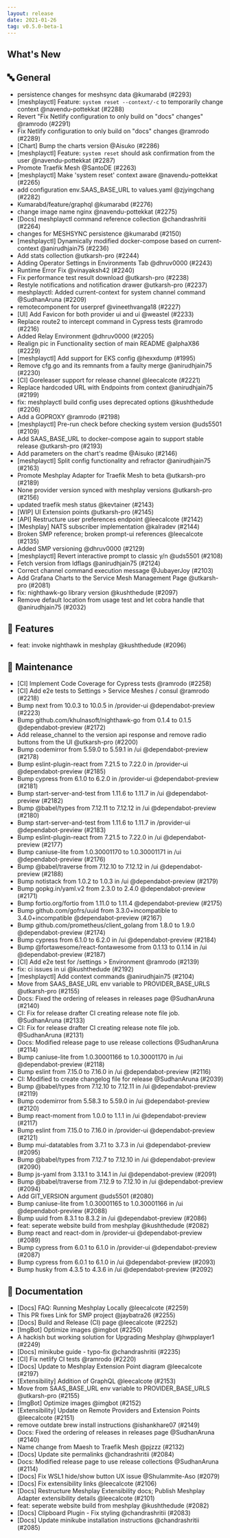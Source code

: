 ```yaml
---
layout: release
date: 2021-01-26
tag: v0.5.0-beta-1
---
```


## What's New

## 🔤 General
- persistence changes for meshsync data @kumarabd (#2293)
- [meshplayctl] Feature: `system reset --context/-c` to temporarily change context @navendu-pottekkat (#2288)
- Revert "Fix Netlify configuration to only build on "docs" changes" @ramrodo (#2291)
- Fix Netlify configuration to only build on "docs" changes @ramrodo (#2289)
- [Chart] Bump the charts version @Aisuko (#2286)
- [meshplayctl] Feature: `system reset` should ask confirmation from the user @navendu-pottekkat (#2287)
- Promote Traefik Mesh @SantoDE (#2263)
- [meshplayctl] Make 'system reset' context aware @navendu-pottekkat (#2265)
- add configuration env.SAAS_BASE_URL to values.yaml @zjyingchang (#2282)
- Kumarabd/feature/graphql @kumarabd (#2276)
- change image name nginx @navendu-pottekkat (#2275)
- [Docs] meshplayctl command reference collection @chandrashritii (#2264)
- changes for MESHSYNC persistence @kumarabd (#2150)
- [meshplayctl] Dynamically modified docker-compose based on current-context @anirudhjain75 (#2236)
- Add stats collection @utkarsh-pro (#2244)
- Adding Operator Settings in Environments Tab @dhruv0000 (#2243)
- Runtime Error Fix @vinayaksh42 (#2240)
- Fix performance test result download @utkarsh-pro (#2238)
- Restyle notifications and notification drawer @utkarsh-pro (#2237)
- meshplayctl: Added current-context for system channel command @SudhanAruna (#2209)
- remotecomponent for userpref @vineethvanga18 (#2227)
- [UI] Add Favicon for both provider ui and ui @weastel (#2233)
- Replace route2 to intercept command in Cypress tests @ramrodo (#2216)
- Added Relay Environment @dhruv0000 (#2205)
- Realign pic in Functionality section of main README @alphaX86 (#2229)
- [meshplayctl] Add support for EKS config @hexxdump (#1995)
- Remove cfg.go and its remnants from a faulty merge @anirudhjain75 (#2230)
- [CI] Goreleaser support for release channel @leecalcote (#2221)
- Replace hardcoded URL with Endpoints from context @anirudhjain75 (#2199)
- fix: meshplayctl build config uses deprecated options @kushthedude (#2206)
- Add a GOPROXY @ramrodo (#2198)
- [meshplayctl] Pre-run check before checking system version @uds5501 (#2109)
- Add SAAS_BASE_URL to docker-compose again to support stable release @utkarsh-pro (#2193)
- Add parameters on the chart's readme @Aisuko (#2146)
- [meshplayctl] Split config functionality and refractor @anirudhjain75 (#2163)
- Promote Meshplay Adapter for Traefik Mesh to beta @utkarsh-pro (#2189)
- None provider version synced with meshplay versions @utkarsh-pro (#2156)
- updated traefik mesh status @kevtainer (#2143)
- [WIP] UI Extension points @utkarsh-pro (#2145)
- [API] Restructure user preferences endpoint @leecalcote (#2142)
- [Meshplay] NATS subscriber implementation @kalradev (#2144)
- Broken SMP reference; broken prompt-ui references @leecalcote (#2135)
- Added SMP versioning @dhruv0000 (#2129)
- [meshplayctl] Revert interactive prompt to classic y/n @uds5501 (#2108)
- Fetch version from ldflags @anirudhjain75 (#2124)
- Correct channel command execution message @JubayerJoy (#2103)
- Add Grafana Charts to the Service Mesh Management Page @utkarsh-pro (#2081)
- fix: nighthawk-go library version @kushthedude (#2097)
- Remove default location from usage test and let cobra handle that @anirudhjain75 (#2032)

## 🚀 Features

- feat: invoke nighthawk in meshplay @kushthedude (#2096)

## 🧰 Maintenance

- [CI] Implement Code Coverage for Cypress tests @ramrodo (#2258)
- [CI] Add e2e tests to Settings > Service Meshes / consul @ramrodo (#2218)
- Bump next from 10.0.3 to 10.0.5 in /provider-ui @dependabot-preview (#2223)
- Bump github.com/khulnasoft/nighthawk-go from 0.1.4 to 0.1.5 @dependabot-preview (#2172)
- Add release_channel to the version api response and remove radio buttons from the UI @utkarsh-pro (#2200)
- Bump codemirror from 5.59.0 to 5.59.1 in /ui @dependabot-preview (#2178)
- Bump eslint-plugin-react from 7.21.5 to 7.22.0 in /provider-ui @dependabot-preview (#2185)
- Bump cypress from 6.1.0 to 6.2.0 in /provider-ui @dependabot-preview (#2181)
- Bump start-server-and-test from 1.11.6 to 1.11.7 in /ui @dependabot-preview (#2182)
- Bump @babel/types from 7.12.11 to 7.12.12 in /ui @dependabot-preview (#2180)
- Bump start-server-and-test from 1.11.6 to 1.11.7 in /provider-ui @dependabot-preview (#2183)
- Bump eslint-plugin-react from 7.21.5 to 7.22.0 in /ui @dependabot-preview (#2177)
- Bump caniuse-lite from 1.0.30001170 to 1.0.30001171 in /ui @dependabot-preview (#2176)
- Bump @babel/traverse from 7.12.10 to 7.12.12 in /ui @dependabot-preview (#2188)
- Bump notistack from 1.0.2 to 1.0.3 in /ui @dependabot-preview (#2179)
- Bump gopkg.in/yaml.v2 from 2.3.0 to 2.4.0 @dependabot-preview (#2171)
- Bump fortio.org/fortio from 1.11.0 to 1.11.4 @dependabot-preview (#2175)
- Bump github.com/gofrs/uuid from 3.3.0+incompatible to 3.4.0+incompatible @dependabot-preview (#2167)
- Bump github.com/prometheus/client_golang from 1.8.0 to 1.9.0 @dependabot-preview (#2174)
- Bump cypress from 6.1.0 to 6.2.0 in /ui @dependabot-preview (#2184)
- Bump @fortawesome/react-fontawesome from 0.1.13 to 0.1.14 in /ui @dependabot-preview (#2187)
- [CI] Add e2e test for /settings > Environment @ramrodo (#2139)
- fix: ci issues in ui @kushthedude (#2192)
- [meshplayctl] Add context commands @anirudhjain75 (#2104)
- Move from SAAS_BASE_URL env variable to PROVIDER_BASE_URLS @utkarsh-pro (#2155)
- Docs: Fixed the ordering of releases in releases page @SudhanAruna (#2140)
- CI: Fix for release drafter CI creating release note file job. @SudhanAruna (#2133)
- CI: Fix for release drafter CI creating release note file job. @SudhanAruna (#2131)
- Docs: Modified release page to use release collections @SudhanAruna (#2114)
- Bump caniuse-lite from 1.0.30001166 to 1.0.30001170 in /ui @dependabot-preview (#2118)
- Bump eslint from 7.15.0 to 7.16.0 in /ui @dependabot-preview (#2116)
- CI: Modified to create changelog file for release @SudhanAruna (#2039)
- Bump @babel/types from 7.12.10 to 7.12.11 in /ui @dependabot-preview (#2119)
- Bump codemirror from 5.58.3 to 5.59.0 in /ui @dependabot-preview (#2120)
- Bump react-moment from 1.0.0 to 1.1.1 in /ui @dependabot-preview (#2117)
- Bump eslint from 7.15.0 to 7.16.0 in /provider-ui @dependabot-preview (#2121)
- Bump mui-datatables from 3.7.1 to 3.7.3 in /ui @dependabot-preview (#2095)
- Bump @babel/types from 7.12.7 to 7.12.10 in /ui @dependabot-preview (#2090)
- Bump js-yaml from 3.13.1 to 3.14.1 in /ui @dependabot-preview (#2091)
- Bump @babel/traverse from 7.12.9 to 7.12.10 in /ui @dependabot-preview (#2094)
- Add GIT_VERSION argument @uds5501 (#2080)
- Bump caniuse-lite from 1.0.30001165 to 1.0.30001166 in /ui @dependabot-preview (#2088)
- Bump uuid from 8.3.1 to 8.3.2 in /ui @dependabot-preview (#2086)
- feat: seperate website build from meshplay @kushthedude (#2082)
- Bump react and react-dom in /provider-ui @dependabot-preview (#2089)
- Bump cypress from 6.0.1 to 6.1.0 in /provider-ui @dependabot-preview (#2087)
- Bump cypress from 6.0.1 to 6.1.0 in /ui @dependabot-preview (#2093)
- Bump husky from 4.3.5 to 4.3.6 in /ui @dependabot-preview (#2092)

## 📖 Documentation

- [Docs] FAQ: Running Meshplay Locally @leecalcote (#2259)
- This PR fixes Link for SMP project @jaybatra26 (#2255)
- [Docs] Build and Release (CI) page @leecalcote (#2252)
- [ImgBot] Optimize images @imgbot (#2250)
- A hackish but working solution for Upgrading Meshplay @hwpplayer1 (#2249)
- [Docs] minikube guide - typo-fix @chandrashritii (#2235)
- [CI] Fix netlify CI tests @ramrodo (#2220)
- [Docs] Update to Meshplay Extension Point diagram @leecalcote (#2197)
- [Extensibility] Addition of GraphQL @leecalcote (#2153)
- Move from SAAS_BASE_URL env variable to PROVIDER_BASE_URLS @utkarsh-pro (#2155)
- [ImgBot] Optimize images @imgbot (#2152)
- [Extensibility] Update on Remote Providers and Extension Points @leecalcote (#2151)
- remove outdate brew install instructions @ishankhare07 (#2149)
- Docs: Fixed the ordering of releases in releases page @SudhanAruna (#2140)
- Name change from Maesh to Traefik Mesh @pjzzz (#2132)
- [Docs] Update site permalinks @chandrashritii (#2084)
- Docs: Modified release page to use release collections @SudhanAruna (#2114)
- [Docs] Fix WSL1 hide/show button UX issue @Shulammite-Aso (#2079)
- [Docs] Fix extensibility links @leecalcote (#2106)
- [Docs] Restructure Meshplay Extensibility docs; Publish Meshplay Adapter extensibility details @leecalcote (#2101)
- feat: seperate website build from meshplay @kushthedude (#2082)
- [Docs] Clipboard Plugin - Fix styling @chandrashritii (#2083)
- [Docs] Update minikube installation instructions @chandrashritii (#2085)
